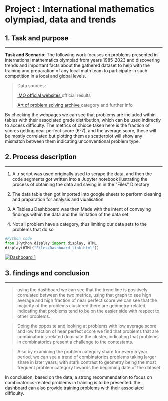 # Project : International mathematics olympiad, data and trends

## 1. Task and purpose
---
**Task and Scenario**: The following work focuses on problems presented in international mathematics olympiad from years 1985-2023
and discovering trends and important facts about the gathered dataset to help with the training and preparation of any local math 
team to participate in such competition in a local and global levels.

> Data sources: 
>
> [ IMO official websites ](https://www.imo-official.org/) official results
> 
> [ Art of problem solving archive ](https://artofproblemsolving.com/wiki/index.php/International_Mathematical_Olympiad) category and further info

 By checking the webpages we can see that problems are included within tables with their associated grade distribution, which can be used
indirectly to access difficulty. The metrics of chioce taken here is the fraction of scores getting near perfect score (6-7), and the 
average score, these will be mostly correlated but plotting them as scatterplot will show any mismatch between them indicating unconventional
problem type.
 
## 2. Process description
---
1. A .r script was used originally used to scrape the data, and then the code segments got written into a Jupyter notebook ilustrating the 
   process of obtaining the data and saving in in the "Files\" Directory 
  
2. The data table then got imported into google sheets to perform cleaning and praparation for analysis and viualisation

3. A Tableau Dashbboard was then Made with the intent of conveying findings within the data and the limitation of the data set

4. Not all problem have a category, thus limiting our data sets to the problems that do so



```python
#Python code
from IPython.display import display, HTML
display(HTML("Files/Dashboard_link.html"))
```



<div class='tableauPlaceholder' id='viz1712125970061' style='position: relative'><noscript><a href='#'><img alt='Dashboard 1 ' src='https:&#47;&#47;public.tableau.com&#47;static&#47;images&#47;In&#47;InternationalMathematicalOlympiadDataCategoryandDifficulty&#47;Dashboard1&#47;1_rss.png' style='border: none' /></a></noscript><object class='tableauViz'  style='display:none;'><param name='host_url' value='https%3A%2F%2Fpublic.tableau.com%2F' /> <param name='embed_code_version' value='3' /> <param name='site_root' value='' /><param name='name' value='InternationalMathematicalOlympiadDataCategoryandDifficulty&#47;Dashboard1' /><param name='tabs' value='no' /><param name='toolbar' value='yes' /><param name='static_image' value='https:&#47;&#47;public.tableau.com&#47;static&#47;images&#47;In&#47;InternationalMathematicalOlympiadDataCategoryandDifficulty&#47;Dashboard1&#47;1.png' /> <param name='animate_transition' value='yes' /><param name='display_static_image' value='yes' /><param name='display_spinner' value='yes' /><param name='display_overlay' value='yes' /><param name='display_count' value='yes' /><param name='language' value='en-GB' /></object></div>                <script type='text/javascript'>                    var divElement = document.getElementById('viz1712125970061');                    var vizElement = divElement.getElementsByTagName('object')[0];                    if ( divElement.offsetWidth > 800 ) { vizElement.style.width='1000px';vizElement.style.height='827px';} else if ( divElement.offsetWidth > 500 ) { vizElement.style.width='1000px';vizElement.style.height='827px';} else { vizElement.style.width='100%';vizElement.style.height='1327px';}                     var scriptElement = document.createElement('script');                    scriptElement.src = 'https://public.tableau.com/javascripts/api/viz_v1.js';                    vizElement.parentNode.insertBefore(scriptElement, vizElement);                </script>



## 3. findings and conclusion
---

>using the dashboard we can see that the trend line is positively correlated between the two metrics, using that graph to see high average 
and high fraction of near perfect score we can see that the majority of the problems clustered there are geometry-related, indicating that
problems tend to be on the easier side with respect to other problems.

 >Doing the opposite and looking at problems with low average score and low fraction of near perfect score we find that problems that are
combinatorics-related dominate the cluster, indicating that problems in combinatorics present a challenge to the contestants.

 >Also by examining the problem category share for every 5 year period, we can see a trend of combinatorics problems taking larger share in later 
years, with stark contrast to geometry being the most frequent problem category towards the beginning date of the dataset.


In conclusion, based on the data, a strong recommendation to focus on combinatorics-related problems in training is to be presented. the dashboard
can also provide training problems with their associated difficulty.


```python

```

